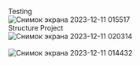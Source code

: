 Testing<br/>
![Снимок экрана 2023-12-11 015517](https://github.com/CeriiZedF/PM-P12/assets/60105990/dca323b9-6eff-44ff-aeeb-6c1892750b61)<br/>
Structure Project<br/>
![Снимок экрана 2023-12-11 020314](https://github.com/CeriiZedF/PM-P12/assets/60105990/13616f05-b773-484d-9075-7a23a5f9f956)<br/>
<br/>
![Снимок экрана 2023-12-11 014432](https://github.com/CeriiZedF/PM-P12/assets/60105990/ed336b5a-0f0d-401d-a447-af073dda9aa8)<br/>
